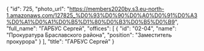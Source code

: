 {
    "id": 725,
    "photo_url": "https://members2020by.s3.eu-north-1.amazonaws.com/127825_%D0%93%D0%90%D0%A0%D0%91%D0%A3%D0%A1%D0%A1%D0%B5%D1%80%D0%B3%D0%B5%D0%B9",
    "full_name": "ГАРБУС Сергей",
    "offices": [
        {
            "id": "02-04",
            "name": "Прокуратура Браславского района",
            "position": "Заместитель прокурора"
        }
    ],
    "title": "ГАРБУС Сергей"
}
